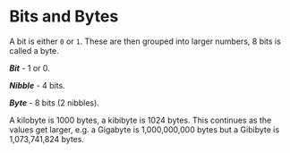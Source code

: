 # Bits and Bytes

A bit is either `0` or `1`. These are then grouped into larger numbers, 8 bits is called a byte.

***Bit*** - 1 or 0.

***Nibble*** - 4 bits.

***Byte*** - 8 bits (2 nibbles).

A kilobyte is 1000 bytes, a kibibyte is 1024 bytes. This continues as the values get larger, e.g. a Gigabyte is 1,000,000,000 bytes but a Gibibyte is 1,073,741,824 bytes.